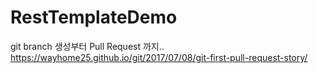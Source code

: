 # RestTemplateDemo

git branch 생성부터 Pull Request 까지..
https://wayhome25.github.io/git/2017/07/08/git-first-pull-request-story/

